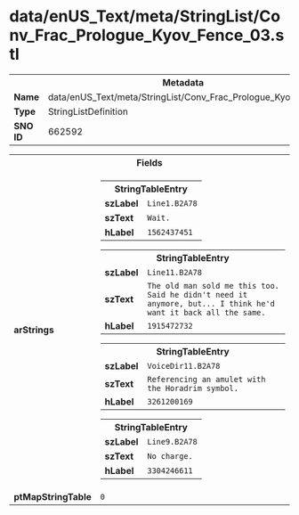 <h1>data/enUS_Text/meta/StringList/Conv_Frac_Prologue_Kyov_Fence_03.stl</h1><table><tr><th colspan="100%">Metadata</th></tr><tr><td><b>Name</b></td><td>data/enUS_Text/meta/StringList/Conv_Frac_Prologue_Kyov_Fence_03.stl</td></tr><tr><td><b>Type</b></td><td>StringListDefinition</td></tr><tr><td><b>SNO ID</b></td><td>662592</td></tr></table>

<table><tr><th colspan="100%">Fields</th></tr><tr><td><b>arStrings</b></td><td><table><tr><th colspan="100%">StringTableEntry</th></tr><tr><td><b>szLabel</b></td><td><code>Line1.B2A78</code></td></tr><tr><td><b>szText</b></td><td><code>Wait.</code></td></tr><tr><td><b>hLabel</b></td><td><code>1562437451</code></td></tr></table>


<table><tr><th colspan="100%">StringTableEntry</th></tr><tr><td><b>szLabel</b></td><td><code>Line11.B2A78</code></td></tr><tr><td><b>szText</b></td><td><code>The old man sold me this too. Said he didn't need it anymore, but... I think he'd want it back all the same.</code></td></tr><tr><td><b>hLabel</b></td><td><code>1915472732</code></td></tr></table>


<table><tr><th colspan="100%">StringTableEntry</th></tr><tr><td><b>szLabel</b></td><td><code>VoiceDir11.B2A78</code></td></tr><tr><td><b>szText</b></td><td><code>Referencing an amulet with the Horadrim symbol.</code></td></tr><tr><td><b>hLabel</b></td><td><code>3261200169</code></td></tr></table>


<table><tr><th colspan="100%">StringTableEntry</th></tr><tr><td><b>szLabel</b></td><td><code>Line9.B2A78</code></td></tr><tr><td><b>szText</b></td><td><code>No charge.</code></td></tr><tr><td><b>hLabel</b></td><td><code>3304246611</code></td></tr></table>


</td></tr><tr><td><b>ptMapStringTable</b></td><td><code>0</code></td></tr></table>

